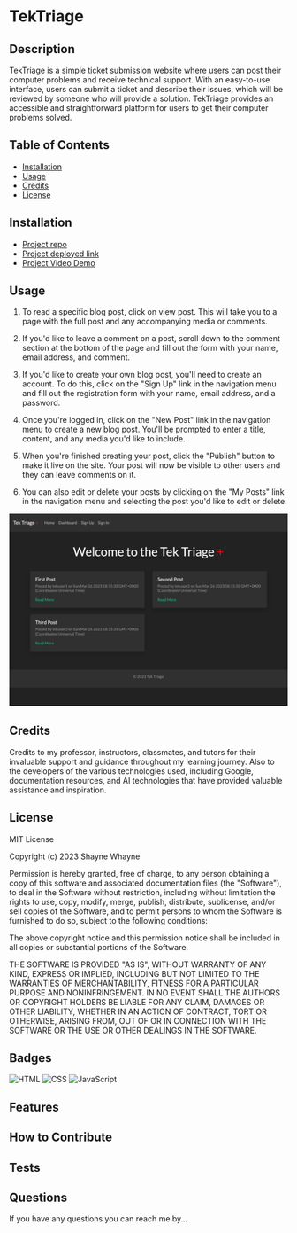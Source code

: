 # TekTriage
      
## Description

TekTriage is a simple ticket submission website where users can post their computer problems and receive technical support. With an easy-to-use interface, users can submit a ticket and describe their issues, which will be reviewed by someone who will provide a solution. TekTriage provides an accessible and straightforward platform for users to get their computer problems solved.

## Table of Contents

- [Installation](#installation)
- [Usage](#usage)
- [Credits](#credits)
- [License](#license)

## Installation

- [Project repo](https://github.com/shaynefw/TekTriage)
- [Project deployed link](https://tektriage.herokuapp.com/)
- [Project Video Demo]()

## Usage

1. To read a specific blog post, click on view post. This will take you to a page with the full post and any accompanying media or comments.

2. If you'd like to leave a comment on a post, scroll down to the comment section at the bottom of the page and fill out the form with your name, email address, and comment.

3. If you'd like to create your own blog post, you'll need to create an account. To do this, click on the "Sign Up" link in the navigation menu and fill out the registration form with your name, email address, and a password.

4. Once you're logged in, click on the "New Post" link in the navigation menu to create a new blog post. You'll be prompted to enter a title, content, and any media you'd like to include.

5. When you're finished creating your post, click the "Publish" button to make it live on the site. Your post will now be visible to other users and they can leave comments on it.

6. You can also edit or delete your posts by clicking on the "My Posts" link in the navigation menu and selecting the post you'd like to edit or delete.

![screenShot](./public/images/ss.png)

## Credits

Credits to my professor, instructors, classmates, and tutors for their invaluable support and guidance throughout my learning journey. Also to the developers of the various technologies used, including Google, documentation resources, and AI technologies that have provided valuable assistance and inspiration.

## License

MIT License

Copyright (c) 2023 Shayne Whayne

Permission is hereby granted, free of charge, to any person obtaining a copy
of this software and associated documentation files (the "Software"), to deal
in the Software without restriction, including without limitation the rights
to use, copy, modify, merge, publish, distribute, sublicense, and/or sell
copies of the Software, and to permit persons to whom the Software is
furnished to do so, subject to the following conditions:

The above copyright notice and this permission notice shall be included in all
copies or substantial portions of the Software.

THE SOFTWARE IS PROVIDED "AS IS", WITHOUT WARRANTY OF ANY KIND, EXPRESS OR
IMPLIED, INCLUDING BUT NOT LIMITED TO THE WARRANTIES OF MERCHANTABILITY,
FITNESS FOR A PARTICULAR PURPOSE AND NONINFRINGEMENT. IN NO EVENT SHALL THE
AUTHORS OR COPYRIGHT HOLDERS BE LIABLE FOR ANY CLAIM, DAMAGES OR OTHER
LIABILITY, WHETHER IN AN ACTION OF CONTRACT, TORT OR OTHERWISE, ARISING FROM,
OUT OF OR IN CONNECTION WITH THE SOFTWARE OR THE USE OR OTHER DEALINGS IN THE
SOFTWARE.


## Badges

![HTML](https://img.shields.io/badge/Handlebars-10.6%25-orange)
![CSS](https://img.shields.io/badge/CSS-52.5%25-blue)
![JavaScript](https://img.shields.io/badge/JavaScript-36.9%25-yellow)

## Features

## How to Contribute

## Tests

## Questions
  
If you have any questions you can reach me by...
  
